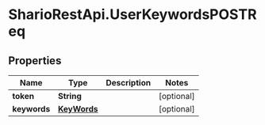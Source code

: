 # SharioRestApi.UserKeywordsPOSTReq

## Properties
Name | Type | Description | Notes
------------ | ------------- | ------------- | -------------
**token** | **String** |  | [optional] 
**keywords** | [**KeyWords**](KeyWords.md) |  | [optional] 


